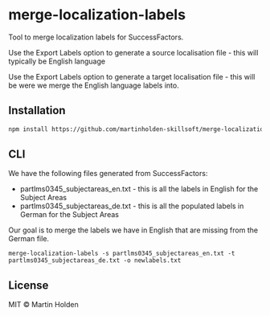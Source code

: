 # merge-localization-labels
Tool to merge localization labels for SuccessFactors.

Use the Export Labels option to generate a source localisation file - this will typically be English language

Use the Export Labels option to generate a target localisation file - this will be were we merge the English language labels into.

## Installation

```bash
npm install https://github.com/martinholden-skillsoft/merge-localization-labels
```

## CLI

We have the following files generated from SuccessFactors:
* partlms0345_subjectareas_en.txt - this is all the labels in English for the Subject Areas
* partlms0345_subjectareas_de.txt - this is all the populated labels in German for the Subject Areas

Our goal is to merge the labels we have in English that are missing from the German file.

```merge-localization-labels -s partlms0345_subjectareas_en.txt -t partlms0345_subjectareas_de.txt -o newlabels.txt```


## License

MIT © Martin Holden
